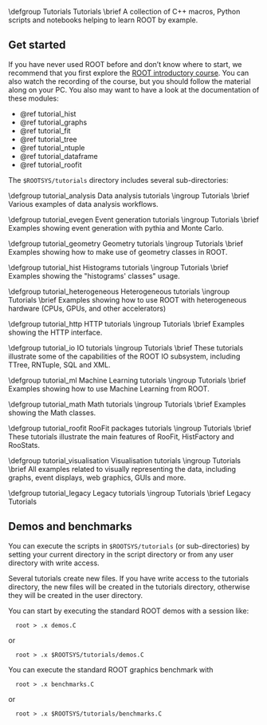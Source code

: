 \defgroup Tutorials Tutorials
\brief A collection of C++ macros, Python scripts and notebooks helping to learn ROOT by example.

## Get started

If you have never used ROOT before and don’t know where to start, we recommend that you first explore the [ROOT introductory course](https://github.com/root-project/student-course). You can also watch the recording of the course, but you should follow the material along on your PC. You also may want to have a look at the documentation of these modules:

- @ref tutorial_hist
- @ref tutorial_graphs
- @ref tutorial_fit
- @ref tutorial_tree
- @ref tutorial_ntuple
- @ref tutorial_dataframe
- @ref tutorial_roofit

The `$ROOTSYS/tutorials` directory includes several sub-directories:

\defgroup tutorial_analysis Data analysis tutorials
\ingroup Tutorials
\brief Various examples of data analysis workflows.

\defgroup tutorial_evegen Event generation tutorials
\ingroup Tutorials
\brief Examples showing event generation with pythia and Monte Carlo.

\defgroup tutorial_geometry Geometry tutorials
\ingroup Tutorials
\brief Examples showing how to make use of geometry classes in ROOT.

\defgroup tutorial_hist Histograms tutorials
\ingroup Tutorials
\brief Examples showing the "histograms' classes" usage.

\defgroup tutorial_heterogeneous Heterogeneous tutorials
\ingroup Tutorials
\brief Examples showing how to use ROOT with heterogeneous hardware (CPUs, GPUs, and other accelerators)

\defgroup tutorial_http HTTP tutorials
\ingroup Tutorials
\brief Examples showing the HTTP interface.

\defgroup tutorial_io IO tutorials
\ingroup Tutorials
\brief These tutorials illustrate some of the capabilities of the ROOT IO subsystem, including TTree, RNTuple, SQL and XML.

\defgroup tutorial_ml Machine Learning tutorials
\ingroup Tutorials
\brief Examples showing how to use Machine Learning from ROOT. 

\defgroup tutorial_math Math tutorials
\ingroup Tutorials
\brief Examples showing the Math classes.

\defgroup tutorial_roofit RooFit packages tutorials
\ingroup Tutorials
\brief These tutorials illustrate the main features of RooFit, HistFactory and RooStats.

\defgroup tutorial_visualisation Visualisation tutorials
\ingroup Tutorials
\brief All examples related to visually representing the data, including graphs, event displays, web graphics, GUIs and more. 

\defgroup tutorial_legacy Legacy tutorials
\ingroup Tutorials
\brief Legacy Tutorials

## Demos and benchmarks
You can execute the scripts in `$ROOTSYS/tutorials` (or sub-directories)
by setting your current directory in the script directory or from any
user directory with write access.

Several tutorials create new files. If you have write access to
the tutorials directory, the new files will be created in the tutorials
directory, otherwise they will be created in the user directory.

You can start by executing the standard ROOT demos with a session like:

```
  root > .x demos.C
```
or

```
  root > .x $ROOTSYS/tutorials/demos.C
```

You can execute the standard ROOT graphics benchmark with

```
  root > .x benchmarks.C
```

or

```
  root > .x $ROOTSYS/tutorials/benchmarks.C
```